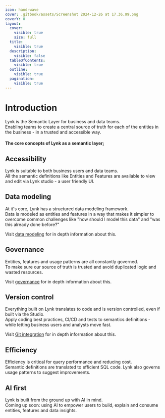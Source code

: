 ```yaml
---
icon: hand-wave
cover: .gitbook/assets/Screenshot 2024-12-26 at 17.36.09.png
coverY: 0
layout:
  cover:
    visible: true
    size: full
  title:
    visible: true
  description:
    visible: false
  tableOfContents:
    visible: true
  outline:
    visible: true
  pagination:
    visible: true
---
```


# Introduction

Lynk is the Semantic Layer for business and data teams.\
Enabling teams to create a central source of truth for each of the entities in the business - in a trusted and accessible way.

#### The core concepts of Lynk as a semantic layer;

## **Accessibility**

Lynk is suitable to both business users and data teams. \
All the semantic definitions like Entities and Features are available to view and edit via Lynk studio - a user friendly UI.

## **Data modeling**

At it's core, Lynk has a structured data modeling framework.\
Data is modeled as entities and features in a way that makes it simpler to overcome common challenges like "how should I model this data" and "was this already done before?"

Visit [data modeling](reference/data-modeling/) for in depth information about this.

## **Governance**

Entities, features and usage patterns are all constantly governed.\
To make sure our source of truth is trusted and avoid duplicated logic and wasted resources.

Visit [governance](reference/governance.md) for in depth information about this.

## **Version control**

Everything built on Lynk translates to code and is version controlled, even if built via the Studio. \
Apply coding best practices, CI/CD and tests to semantics definitions - while letting business users and analysts move fast.

Visit [Git integration](reference/integrations/git.md) for in depth information about this.

## **Efficiency**

Efficiency is critical for query performance and reducing cost.\
Semantic definitions are translated to efficient SQL code. Lynk also governs usage patterns to suggest improvements.

## **AI first**

Lynk is built from the ground up with AI in mind.\
Coming up soon: using AI to empower users to build, explain and consume entities, features and data insights.

